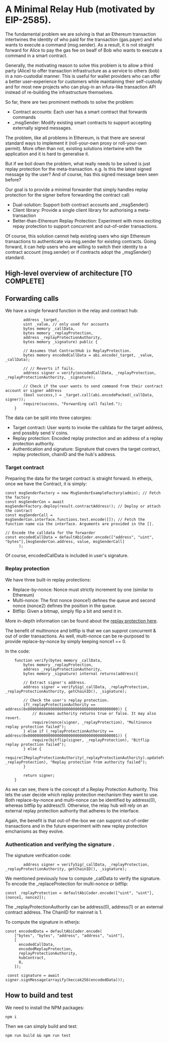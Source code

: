 # A Minimal Relay Hub (motivated by EIP-2585).
 
The fundamental problem we are solving is that an Ethereum transaction intertwines the identity of who paid for the transaction (gas.payer) and who wants to execute a command (msg.sender). As a result, it is not straight forward for Alice to pay the gas fee on bealf of Bob who wants to execute a command in a smart contract.  

Generally, the motivating reason to solve this problem is to allow a third party (Alice) to offer transaction infrastructure as a service to others (bob) in a non-custodial manner. This is useful for wallet providers who can offer a better user-experience for customers while maintaining their self-custody and for most new projects who can plug-in an infura-like transaction API instead of re-building the infrastructure themselves. 

So far, there are two prominent methods to solve the problem: 
- Contract accounts: Each user has a smart contract that forwards commands
- \_msgSender: Modify existing smart contracts to support accepting externally signed messages.

The problem, like all problems in Ethereum, is that there are several standard ways to implement it (roll-your-own proxy or roll-your-own permit). More often than not, existing solutions intertwine with the application and it is hard to generalise it. 

But if we boil down the problem, what really needs to be solved is just replay protection for the meta-transaction. e.g. Is this the latest signed message by the user? And of course, has this signed message been seen before? 

Our goal is to provide a minimal forwarder that simply handles replay protection for the signer before forwarding the contract call: 

- Dual-solution: Support both contract accounts and \_msgSender()
- Client library: Provide a single client library for authorising a meta-transaction 
- Better-than-Ethereum Replay Protection: Experiment with more exciting repay protection to support concurrent and out-of-order transactions. 

Of course, this solution cannot help existing users who sign Ethereum transactions to authenticate via msg.sender for existing contracts. Going forward, it can help users who are willing to switch their identity to a contract account (msg.sender) or if contracts adopt the \_msgSender() standard. 

## High-level overview of architecture [TO COMPLETE]

## Forwarding calls 

We have a single forward function in the relay and contract hub:

```    function forward(
        address _target,
        uint _value, // only used for accounts
        bytes memory _callData,
        bytes memory _replayProtection,
        address _replayProtectionAuthority,
        bytes memory _signature) public {

        // Assumes that ContractHub is ReplayProtection. 
        bytes memory encodedCallData = abi.encode(_target, _value, _callData);

        // // Reverts if fails.
        address signer = verify(encodedCallData, _replayProtection, _replayProtectionAuthority, _signature);

        // Check if the user wants to send command from their contract account or signer address
        (bool success,) = _target.call(abi.encodePacked(_callData, signer));
        require(success, "Forwarding call failed.");
    }
```

The data can be split into three catorgies:

- Target contract: User wants to invoke the calldata for the target address, and possibly send V coins. 
- Replay protection: Encoded replay protection and an address of a replay protection authority. 
- Authentication and signature: Signature that covers the target contract, replay protectiom, chainID and the hub's address. 

### Target contract

Preparing the data for the target contract is straight forward. In etherjs, once we have the Contract, it is simply:

```      
const msgSenderFactory = new MsgSenderExampleFactory(admin); // Fetch the factory 
const msgSenderCon = await msgSenderFactory.deploy(result.contractAddress!); // Deploy or attach the contract 
const msgSenderCall = msgSenderCon.interface.functions.test.encode([]); // Fetch the function name via the interface. Arguments are provided in the []. 

// Encode the calldata for the forwarder 
const encodedCallData = defaultAbiCoder.encode(["address", "uint", "bytes"],[msgSenderCon.address, value, msgSenderCall]
      );
```
Of course, encodedCallData is included in user's signature. 


### Replay protection 

We have three built-in replay protections: 

- Replace-by-nonce: Nonce must strictly increment by one (similar to Ethereum)
- Multi-nonce: The first nonce (nonce1) defines the queue and second nonce (nonce2) defines the position in the queue. 
- Bitflip: Given a bitmap, simply flip a bit and send it in. 

More in-depth information can be found about the [replay protection here](https://github.com/PISAresearch/metamask-comp). 

The benefit of multinonce and bitflip is that we can supprot concurrent & out of order transactions. As well, multi-nonce can be re-purposed to provide replace-by-nonce by simply keeping nonce1 == 0.

In the code:
```
    function verify(bytes memory _callData,
        bytes memory _replayProtection,
        address _replayProtectionAuthority,
        bytes memory _signature) internal returns(address){

        // Extract signer's address.
        address signer = verifySig(_callData, _replayProtection, _replayProtectionAuthority, getChainID(), _signature);

        // Check the user's replay protection.
        if(_replayProtectionAuthority == address(0x0000000000000000000000000000000000000000)) {
            // Assumes authority returns true or false. It may also revert.
            require(nonce(signer, _replayProtection), "Multinonce replay protection failed");
        } else if (_replayProtectionAuthority == address(0x0000000000000000000000000000000000000001)) {
            require(bitflip(signer, _replayProtection), "Bitflip replay protection failed");
        } else {
            require(IReplayProtectionAuthority(_replayProtectionAuthority).updateFor(signer, _replayProtection), "Replay protection from authority failed");
        }

        return signer;
    }
```

As we can see, there is the concept of a Replay Protection Authority. This lets the user decide which replay protection mechanism they want to use. Both replace-by-nonce and multi-nonce can be identified by address(0), whereas bitflip by address(1). Otherwise, the relay hub will rely on an external replay protection authority that adheres to the interface. 

Again, the benefit is that out-of-the-box we can supprot out-of-order transactions and in the future experiment with new replay protection emchanisms as they evolve. 

### Authentication and verifying the signature .

The signature verification code: 
```
        address signer = verifySig(_callData, _replayProtection, _replayProtectionAuthority, getChainID(), _signature);
```

We mentioned previously how to compute \_callData to verify the signature. To encode the \_replaceProtection for multi-nonce or bitflip:


```
const _replayProtection = defaultAbiCoder.encode(["uint", "uint"], [nonce1, nonce2]);
```
The \_replayProtectionAuthority can be address(0), address(1) or an external contract address. The ChainID for mainnet is 1. 

To compute the signature in etherjs:

``` 
const encodedData = defaultAbiCoder.encode(
    ["bytes", "bytes", "address", "address", "uint"],
    [
      encodedCallData,
      encodedReplayProtection,
      replayProtectionAuthority,
      hubContract,
      0,
    ]);
    
 const signature = await signer.signMessage(arrayify(keccak256(encodedData)));

```
 
## How to build and test
 
We need to install the NPM packages:

```
npm i
```

Then we can simply build and test:

```
npm run build && npm run test
```



